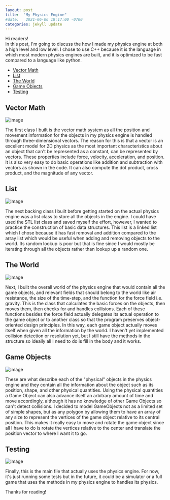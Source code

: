 ```yaml
---
layout: post
title:  "My Physics Engine"
#date:   2021-06-06 18:17:00 -0700
categories: jekyll update
---
```

Hi readers!    
In this post, I'm going to discuss the how I made my physics engine at both a high level and low level. I chose to use C++ because it is the language in which most modern physics engines are built, and it is optimized to be fast compared to a language like python. 

- [Vector Math](#vector-math)
- [List](#list)
- [The World](#the-world)
- [Game Objects](#game-objects)
- [Testing](#testing)
  
## Vector Math

![image](/assets/images/Vector.png)

The first class I built is the vector math system as all the position and movement information for the objects in my physics engine is handled through three-dimensional vectors. The reason for this is that a vector is an excellent model for 2D physics as the most important characteristics about an object that can't be represented as a constant, can be represented by vectors. These properties include force, velocity, acceleration, and position. It is also very easy to do basic operations like addition and subtraction with vectors as shown in the code. It can also compute the dot product, cross product, and the magnitude of any vector.

## List

![image](/assets/images/List.png)

The next backing class I built before getting started on the actual physics engine was a list class to store all the objects in the engine. I could have used the STL list class and saved myself the effort, however, I wanted to practice the construction of basic data structures. This list is a linked list which I chose because it has fast removal and addition compared to the array list which would be useful when adding and removing objects to the world. Its random lookup is poor but that is fine since I would mostly be iterating through all the objects rather than lookup up a random one.

## The World

![image](/assets/images/World.png)

Next, I built the overall world of the physics engine that would contain all the game objects, and relevant fields that should belong to the world like air resistance, the size of the time-step, and the function for the force field i.e. gravity. This is the class that calculates the basic forces on the objects, then moves them, then checks for and handles collisions. Each of these functions besides the force field actually delegates its actual operation to the game object or to another class so that the program preserves object-oriented design principles. In this way, each game object actually moves itself when given all the information by the world. I haven't yet implemented collision detection or resolution yet, but I still have the methods in the structure so ideally all I need to do is fill in the body and it works.

## Game Objects

![image](/assets/images/GameObject.png)

These are what describe each of the "physical" objects in the physics engine and they contain all the information about the object such as its position, shape, and other physical quantities. Using the physical quantities a Game Object can also advance itself an arbitrary amount of time and move accordingly, although it has no knowledge of other Game Objects so can't detect collisions. I decided to model GameObjects not as a limited set of simple shapes, but as any polygon by allowing them to have an array of any size to represent the vertices of the game object relative to its central position. This makes it really easy to move and rotate the game object since all I have to do is rotate the vertices relative to the center and translate the position vector to where I want it to go.

## Testing

![image](/assets/images/Testing.png)

Finally, this is the main file that actually uses the physics engine. For now, it's just running some tests but in the future, it could be a simulator or a full game that uses the methods in my physics engine to handles its physics.     

Thanks for reading!